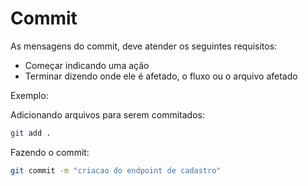 # Commit

As mensagens do commit, deve atender os seguintes requisitos:

- Começar indicando uma ação
- Terminar dizendo onde ele é afetado, o fluxo ou o arquivo afetado

Exemplo:

Adicionando arquivos para serem commitados:

```bash
git add .
```

Fazendo o commit:

```bash
git commit -m "criacao do endpoint de cadastro"
```
